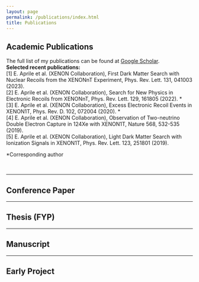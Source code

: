 ```yaml
---
layout: page
permalink: /publications/index.html
title: Publications
---
```

## Academic Publications
The full list of my publications can be found at [Google Scholar](https://scholar.google.com/citations?user=Tmc18fYAAAAJ&hl=en).<br>
**Selected recent publications:**<br>
[1] E. Aprile et al. (XENON Collaboration), First Dark Matter Search with Nuclear Recoils from the XENONnT Experiment, Phys. Rev. Lett. 131, 041003 (2023).<br>
[2] E. Aprile et al. (XENON Collaboration), Search for New Physics in Electronic Recoils from XENONnT, Phys. Rev. Lett. 129, 161805 (2022). *<br>
[3] E. Aprile et al. (XENON Collaboration), Excess Electronic Recoil Events in XENON1T, Phys. Rev. D. 102, 072004 (2020). *<br>
[4] E. Aprile et al. (XENON Collaboration), Observation of Two-neutrino Double Electron Capture in 124Xe with XENON1T, Nature 568, 532-535 (2019).<br>
[5] E. Aprile et al. (XENON Collaboration), Light Dark Matter Search with Ionization Signals in XENON1T, Phys. Rev. Lett. 123, 251801 (2019).<br>
<p>*Corresponding author</p><br>

---

## Conference Paper

---

## Thesis (FYP)

---

## Manuscript

---

## Early Project
